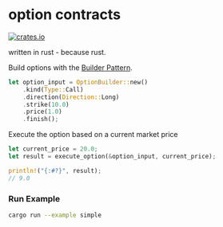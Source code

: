 # option contracts

[![crates.io](https://meritbadge.herokuapp.com/hotpot-db)](https://crates.io/crates/optioncontracts)

written in rust - because rust.

Build options with the [Builder Pattern](https://doc.rust-lang.org/1.0.0/style/ownership/builders.html).

```rust
let option_input = OptionBuilder::new()
    .kind(Type::Call)
    .direction(Direction::Long)
    .strike(10.0)
    .price(1.0)
    .finish();
```

Execute the option based on a current market price

```rust
let current_price = 20.0;
let result = execute_option(&option_input, current_price);

println!("{:#?}", result);
// 9.0
```

### Run Example

```bash
cargo run --example simple
```
